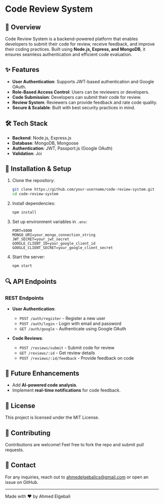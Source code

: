 # Code Review System

## 🚀 Overview
Code Review System is a backend-powered platform that enables developers to submit their code for review, receive feedback, and improve their coding practices. Built using **Node.js, Express, and MongoDB**, it ensures seamless authentication and efficient code evaluation.

## ✨ Features
- **User Authentication**: Supports JWT-based authentication and Google OAuth.
- **Role-Based Access Control**: Users can be reviewers or developers.
- **Code Submission**: Developers can submit their code for review.
- **Review System**: Reviewers can provide feedback and rate code quality.
- **Secure & Scalable**: Built with best security practices in mind.

## 🛠️ Tech Stack
- **Backend**: Node.js, Express.js
- **Database**: MongoDB, Mongoose
- **Authentication**: JWT, Passport.js (Google OAuth)
- **Validation**: Joi

## 🔧 Installation & Setup
1. Clone the repository:
   ```bash
   git clone https://github.com/your-username/code-review-system.git
   cd code-review-system
   ```

2. Install dependencies:
   ```bash
   npm install
   ```

3. Set up environment variables in `.env`:
   ```env
   PORT=5000
   MONGO_URI=your_mongo_connection_string
   JWT_SECRET=your_jwt_secret
   GOOGLE_CLIENT_ID=your_google_client_id
   GOOGLE_CLIENT_SECRET=your_google_client_secret
   ```

4. Start the server:
   ```bash
   npm start
   ```

## 🔍 API Endpoints
### REST Endpoints
- **User Authentication**:
  - `POST /auth/register` - Register a new user
  - `POST /auth/login` - Login with email and password
  - `GET /auth/google` - Authenticate using Google OAuth

- **Code Reviews**:
  - `POST /reviews/submit` - Submit code for review
  - `GET /reviews/:id` - Get review details
  - `POST /reviews/:id/feedback` - Provide feedback on code

## 🔮 Future Enhancements
- Add **AI-powered code analysis**.
- Implement **real-time notifications** for code feedback.

## 📜 License
This project is licensed under the MIT License.

## 🤝 Contributing
Contributions are welcome! Feel free to fork the repo and submit pull requests.

## 📧 Contact
For any inquiries, reach out to ahmedelgebalics@gmail.com or open an issue on GitHub.

---
Made with ❤️ by Ahmed Elgebali

